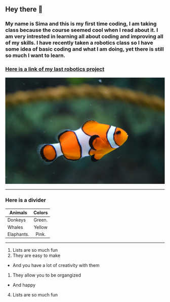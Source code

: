 ## Hey there 🐬
### My name is **Sima** and this is my first time coding, I am taking class because the course seemed cool when I read about it. I am very intrested in learning all about coding and improving all of my skills. I have recently taken a robotics class so I have some idea of basic coding and what I am doing, yet there is still so much I want to learn.
### [Here is a link of my last robotics project](https://drive.google.com/file/d/1gfWwSqtNetqFYWXZF32nCUpfigkFU7Zi/view?usp=sharing)

![alt text](fish.jpg)

***
### Here is a divider

|    Animals    |    Colors     |
| ------------- |:-------------:|
| Donkeys       | Green.        |
| Whales        | Yellow        |
| Elaphants.    | Pink.         |

***

1. Lists are so much fun
2. They are easy to make
* And you have a lot of creativity with them
1. They allow you to be organgized
* And happy
4. Lists are so much fun

<!--
**simatabbaa/simatabbaa** is a ✨ _special_ ✨ repository because its `README.md` (this file) appears on your GitHub profile.

